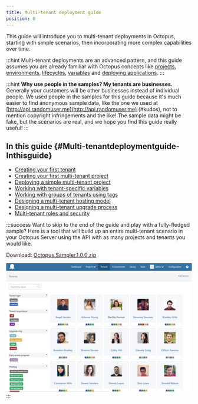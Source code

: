```yaml
---
title: Multi-tenant deployment guide
position: 0
---
```


This guide will introduce you to multi-tenant deployments in Octopus, starting with simple scenarios, then incorporating more complex capabilities over time.

:::hint
Multi-tenant deployments are an advanced pattern, and this guide assumes you are already familiar with Octopus concepts like [projects](/docs/key-concepts/projects/index.md), [environments](/docs/key-concepts/environments/index.md), [lifecycles](/docs/key-concepts/lifecycles.md), [variables](/docs/deploying-applications/variables/index.md) and [deploying applications](/docs/deploying-applications/index.md).
:::

:::hint
**Why use people in the samples? My tenants are businesses.**
Generally your customers will be other businesses instead of individual people. We used people in the samples for this guide because it's much easier to find anonymous sample data, like the one we used at [http://api.randomuser.me](http://api.randomuser.me) (#kudos), not to mention copyright infringements and the like! The sample data might be fake, but the scenarios are real, and we hope you find this guide really useful!
:::

## In this guide {#Multi-tenantdeploymentguide-Inthisguide}

- [Creating your first tenant](/docs/guides/multi-tenant-deployments/multi-tenant-deployment-guide/creating-your-first-tenant.md)
- [Creating your first multi-tenant project](/docs/guides/multi-tenant-deployments/multi-tenant-deployment-guide/creating-your-first-multi-tenant-project.md)
- [Deploying a simple multi-tenant project](/docs/guides/multi-tenant-deployments/multi-tenant-deployment-guide/deploying-a-simple-multi-tenant-project.md)
- [Working with tenant-specific variables](/docs/guides/multi-tenant-deployments/multi-tenant-deployment-guide/working-with-tenant-specific-variables.md)
- [Working with groups of tenants using tags](/docs/guides/multi-tenant-deployments/multi-tenant-deployment-guide/working-with-groups-of-tenants-using-tags.md)
- [Designing a multi-tenant hosting model](/docs/guides/multi-tenant-deployments/multi-tenant-deployment-guide/designing-a-multi-tenant-hosting-model.md)
- [Designing a multi-tenant upgrade process](/docs/guides/multi-tenant-deployments/multi-tenant-deployment-guide/designing-a-multi-tenant-upgrade-process.md)
- [Multi-tenant roles and security](/docs/guides/multi-tenant-deployments/multi-tenant-deployment-guide/multi-tenant-roles-and-security.md)

:::success
Want to skip to the end of the guide and play with a fully-fledged sample? Here is a tool that will build up an entire multi-tenant scenario in your Octopus Server using the API with as many projects and tenants you would like.

Download: [Octopus.Sampler.1.0.0.zip](https://github.com/OctopusDeploy/Sampler/releases/tag/1.0.0)

![](/docs/images/5669310/5865696.png "width=500")
:::

